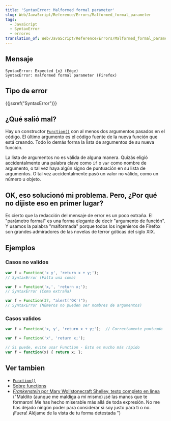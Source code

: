 ```yaml
---
title: 'SyntaxError: Malformed formal parameter'
slug: Web/JavaScript/Reference/Errors/Malformed_formal_parameter
tags:
  - JavaScript
  - SyntaxError
  - errores
translation_of: Web/JavaScript/Reference/Errors/Malformed_formal_parameter
---
```

## Mensaje

```
SyntaxError: Expected {x} (Edge)
SyntaxError: malformed formal parameter (Firefox)
```

## Tipo de error

{{jsxref("SyntaxError")}}

## ¿Qué salió mal?

Hay un constructor [`Function()`](/es/docs/Web/JavaScript/Reference/Global_Objects/Function) con al menos dos argumentos pasados en el código. El último argumento es el código fuente de la nueva función que está creando. Todo lo demás forma la lista de argumentos de su nueva función.

La lista de argumentos no es válida de alguna manera. Quizás eligió accidentalmente una palabra clave como `if` o `var` como nombre de argumento, o tal vez haya algún signo de puntuación en su lista de argumentos. O tal vez accidentalmente pasó un valor no válido, como un número u objeto.

## OK, eso solucionó mi problema. Pero, ¿Por qué no dijiste eso en primer lugar?

Es cierto que la redacción del mensaje de error es un poco extraña. El "parámetro formal" es una forma elegante de decir "argumento de función". Y usamos la palabra "malformada" porque todos los ingenieros de Firefox son grandes admiradores de las novelas de terror góticas del siglo XIX.

## Ejemplos

### Casos no validos

```js example-bad
var f = Function('x y', 'return x + y;');
// SyntaxError (Falta una coma)

var f = Function('x,', 'return x;');
// SyntaxError (Coma extraña)

var f = Function(37, "alert('OK')");
// SyntaxError (Números no pueden ser nombres de argumentos)
```

### Casos validos

```js example-good
var f = Function('x, y', 'return x + y;');  // Correctamente puntuado

var f = Function('x', 'return x;');

// Si puede, evite usar Function - Esto es mucho más rápido
var f = function(x) { return x; };
```

## Ver tambien

- [`Function()`](/en-US/docs/Web/JavaScript/Reference/Global_Objects/Function)
- [Sobre functions](/es/docs/Web/JavaScript/Guide/Functions)
- [_Frankenstein_ por Mary Wollstonecraft Shelley, texto completo en línea](https://www.gutenberg.org/ebooks/84) ("Maldito (aunque me maldiga a mí mismo) ¡sé las manos que te formaron! Me has hecho miserable más allá de toda expresión. No me has dejado ningún poder para considerar si soy justo para ti o no. ¡Fuera! Aléjame de la vista de tu forma detestada ")
